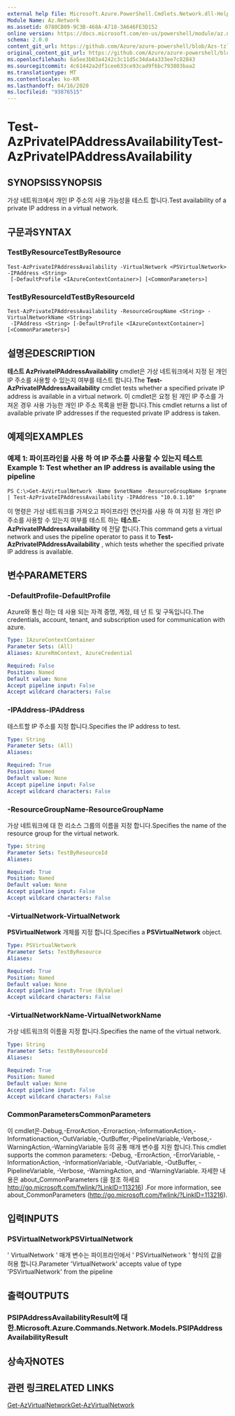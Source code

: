 ```yaml
---
external help file: Microsoft.Azure.PowerShell.Cmdlets.Network.dll-Help.xml
Module Name: Az.Network
ms.assetid: 0780CB09-9C3B-468A-A718-3A646FE3D152
online version: https://docs.microsoft.com/en-us/powershell/module/az.network/test-azprivateipaddressavailability
schema: 2.0.0
content_git_url: https://github.com/Azure/azure-powershell/blob/Azs-tzl/src/Network/Network/help/Test-AzPrivateIPAddressAvailability.md
original_content_git_url: https://github.com/Azure/azure-powershell/blob/Azs-tzl/src/Network/Network/help/Test-AzPrivateIPAddressAvailability.md
ms.openlocfilehash: 6a5ee3b03a4242c3c11d5c34da4a333ee7c82843
ms.sourcegitcommit: 4c61442a2df1cee633ce93cad9f6bc793803baa2
ms.translationtype: MT
ms.contentlocale: ko-KR
ms.lasthandoff: 04/16/2020
ms.locfileid: "93876515"
---
```

# <span data-ttu-id="83ef9-101">Test-AzPrivateIPAddressAvailability</span><span class="sxs-lookup"><span data-stu-id="83ef9-101">Test-AzPrivateIPAddressAvailability</span></span>

## <span data-ttu-id="83ef9-102">SYNOPSIS</span><span class="sxs-lookup"><span data-stu-id="83ef9-102">SYNOPSIS</span></span>
<span data-ttu-id="83ef9-103">가상 네트워크에서 개인 IP 주소의 사용 가능성을 테스트 합니다.</span><span class="sxs-lookup"><span data-stu-id="83ef9-103">Test availability of a private IP address in a virtual network.</span></span>

## <span data-ttu-id="83ef9-104">구문과</span><span class="sxs-lookup"><span data-stu-id="83ef9-104">SYNTAX</span></span>

### <span data-ttu-id="83ef9-105">TestByResource</span><span class="sxs-lookup"><span data-stu-id="83ef9-105">TestByResource</span></span>
```
Test-AzPrivateIPAddressAvailability -VirtualNetwork <PSVirtualNetwork> -IPAddress <String>
 [-DefaultProfile <IAzureContextContainer>] [<CommonParameters>]
```

### <span data-ttu-id="83ef9-106">TestByResourceId</span><span class="sxs-lookup"><span data-stu-id="83ef9-106">TestByResourceId</span></span>
```
Test-AzPrivateIPAddressAvailability -ResourceGroupName <String> -VirtualNetworkName <String>
 -IPAddress <String> [-DefaultProfile <IAzureContextContainer>] [<CommonParameters>]
```

## <span data-ttu-id="83ef9-107">설명은</span><span class="sxs-lookup"><span data-stu-id="83ef9-107">DESCRIPTION</span></span>
<span data-ttu-id="83ef9-108">**테스트 AzPrivateIPAddressAvailability** cmdlet은 가상 네트워크에서 지정 된 개인 IP 주소를 사용할 수 있는지 여부를 테스트 합니다.</span><span class="sxs-lookup"><span data-stu-id="83ef9-108">The **Test-AzPrivateIPAddressAvailability** cmdlet tests whether a specified private IP address is available in a virtual network.</span></span>
<span data-ttu-id="83ef9-109">이 cmdlet은 요청 된 개인 IP 주소를 가져온 경우 사용 가능한 개인 IP 주소 목록을 반환 합니다.</span><span class="sxs-lookup"><span data-stu-id="83ef9-109">This cmdlet returns a list of available private IP addresses if the requested private IP address is taken.</span></span>

## <span data-ttu-id="83ef9-110">예제의</span><span class="sxs-lookup"><span data-stu-id="83ef9-110">EXAMPLES</span></span>

### <span data-ttu-id="83ef9-111">예제 1: 파이프라인을 사용 하 여 IP 주소를 사용할 수 있는지 테스트</span><span class="sxs-lookup"><span data-stu-id="83ef9-111">Example 1: Test whether an IP address is available using the pipeline</span></span>
```
PS C:\>Get-AzVirtualNetwork -Name $vnetName -ResourceGroupName $rgname | Test-AzPrivateIPAddressAvailability -IPAddress "10.0.1.10"
```

<span data-ttu-id="83ef9-112">이 명령은 가상 네트워크를 가져오고 파이프라인 연산자를 사용 하 여 지정 된 개인 IP 주소를 사용할 수 있는지 여부를 테스트 하는 **테스트-AzPrivateIPAddressAvailability** 에 전달 합니다.</span><span class="sxs-lookup"><span data-stu-id="83ef9-112">This command gets a virtual network and uses the pipeline operator to pass it to **Test-AzPrivateIPAddressAvailability** , which tests whether the specified private IP address is available.</span></span>

## <span data-ttu-id="83ef9-113">변수</span><span class="sxs-lookup"><span data-stu-id="83ef9-113">PARAMETERS</span></span>

### <span data-ttu-id="83ef9-114">-DefaultProfile</span><span class="sxs-lookup"><span data-stu-id="83ef9-114">-DefaultProfile</span></span>
<span data-ttu-id="83ef9-115">Azure와 통신 하는 데 사용 되는 자격 증명, 계정, 테 넌 트 및 구독입니다.</span><span class="sxs-lookup"><span data-stu-id="83ef9-115">The credentials, account, tenant, and subscription used for communication with azure.</span></span>

```yaml
Type: IAzureContextContainer
Parameter Sets: (All)
Aliases: AzureRmContext, AzureCredential

Required: False
Position: Named
Default value: None
Accept pipeline input: False
Accept wildcard characters: False
```

### <span data-ttu-id="83ef9-116">-IPAddress</span><span class="sxs-lookup"><span data-stu-id="83ef9-116">-IPAddress</span></span>
<span data-ttu-id="83ef9-117">테스트할 IP 주소를 지정 합니다.</span><span class="sxs-lookup"><span data-stu-id="83ef9-117">Specifies the IP address to test.</span></span>

```yaml
Type: String
Parameter Sets: (All)
Aliases: 

Required: True
Position: Named
Default value: None
Accept pipeline input: False
Accept wildcard characters: False
```

### <span data-ttu-id="83ef9-118">-ResourceGroupName</span><span class="sxs-lookup"><span data-stu-id="83ef9-118">-ResourceGroupName</span></span>
<span data-ttu-id="83ef9-119">가상 네트워크에 대 한 리소스 그룹의 이름을 지정 합니다.</span><span class="sxs-lookup"><span data-stu-id="83ef9-119">Specifies the name of the resource group for the virtual network.</span></span>

```yaml
Type: String
Parameter Sets: TestByResourceId
Aliases: 

Required: True
Position: Named
Default value: None
Accept pipeline input: False
Accept wildcard characters: False
```

### <span data-ttu-id="83ef9-120">-VirtualNetwork</span><span class="sxs-lookup"><span data-stu-id="83ef9-120">-VirtualNetwork</span></span>
<span data-ttu-id="83ef9-121">**PSVirtualNetwork** 개체를 지정 합니다.</span><span class="sxs-lookup"><span data-stu-id="83ef9-121">Specifies a **PSVirtualNetwork** object.</span></span>

```yaml
Type: PSVirtualNetwork
Parameter Sets: TestByResource
Aliases: 

Required: True
Position: Named
Default value: None
Accept pipeline input: True (ByValue)
Accept wildcard characters: False
```

### <span data-ttu-id="83ef9-122">-VirtualNetworkName</span><span class="sxs-lookup"><span data-stu-id="83ef9-122">-VirtualNetworkName</span></span>
<span data-ttu-id="83ef9-123">가상 네트워크의 이름을 지정 합니다.</span><span class="sxs-lookup"><span data-stu-id="83ef9-123">Specifies the name of the virtual network.</span></span>

```yaml
Type: String
Parameter Sets: TestByResourceId
Aliases: 

Required: True
Position: Named
Default value: None
Accept pipeline input: False
Accept wildcard characters: False
```

### <span data-ttu-id="83ef9-124">CommonParameters</span><span class="sxs-lookup"><span data-stu-id="83ef9-124">CommonParameters</span></span>
<span data-ttu-id="83ef9-125">이 cmdlet은-Debug,-ErrorAction,-Erroraction,-InformationAction,-Informationaction,-OutVariable,-OutBuffer,-PipelineVariable,-Verbose,-WarningAction,-WarningVariable 등의 공통 매개 변수를 지원 합니다.</span><span class="sxs-lookup"><span data-stu-id="83ef9-125">This cmdlet supports the common parameters: -Debug, -ErrorAction, -ErrorVariable, -InformationAction, -InformationVariable, -OutVariable, -OutBuffer, -PipelineVariable, -Verbose, -WarningAction, and -WarningVariable.</span></span> <span data-ttu-id="83ef9-126">자세한 내용은 about_CommonParameters (을 참조 하세요 http://go.microsoft.com/fwlink/?LinkID=113216) .</span><span class="sxs-lookup"><span data-stu-id="83ef9-126">For more information, see about_CommonParameters (http://go.microsoft.com/fwlink/?LinkID=113216).</span></span>

## <span data-ttu-id="83ef9-127">입력</span><span class="sxs-lookup"><span data-stu-id="83ef9-127">INPUTS</span></span>

### <span data-ttu-id="83ef9-128">PSVirtualNetwork</span><span class="sxs-lookup"><span data-stu-id="83ef9-128">PSVirtualNetwork</span></span>
<span data-ttu-id="83ef9-129">' VirtualNetwork ' 매개 변수는 파이프라인에서 ' PSVirtualNetwork ' 형식의 값을 허용 합니다.</span><span class="sxs-lookup"><span data-stu-id="83ef9-129">Parameter 'VirtualNetwork' accepts value of type 'PSVirtualNetwork' from the pipeline</span></span>

## <span data-ttu-id="83ef9-130">출력</span><span class="sxs-lookup"><span data-stu-id="83ef9-130">OUTPUTS</span></span>

### <span data-ttu-id="83ef9-131">PSIPAddressAvailabilityResult에 대 한.</span><span class="sxs-lookup"><span data-stu-id="83ef9-131">Microsoft.Azure.Commands.Network.Models.PSIPAddressAvailabilityResult</span></span>

## <span data-ttu-id="83ef9-132">상속자</span><span class="sxs-lookup"><span data-stu-id="83ef9-132">NOTES</span></span>

## <span data-ttu-id="83ef9-133">관련 링크</span><span class="sxs-lookup"><span data-stu-id="83ef9-133">RELATED LINKS</span></span>

[<span data-ttu-id="83ef9-134">Get-AzVirtualNetwork</span><span class="sxs-lookup"><span data-stu-id="83ef9-134">Get-AzVirtualNetwork</span></span>](./Get-AzVirtualNetwork.md)


